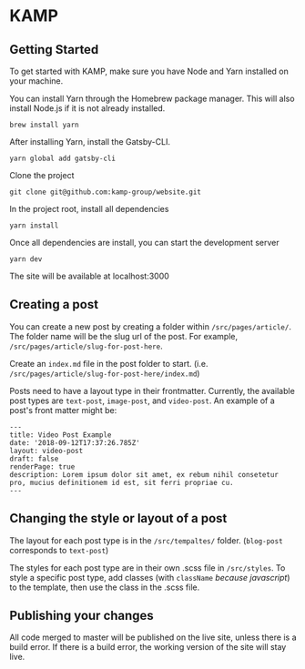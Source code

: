 # KAMP

## Getting Started

To get started with KAMP, make sure you have Node and Yarn installed on your machine.

You can install Yarn through the Homebrew package manager. This will also install Node.js if it is not already installed.

```
brew install yarn
```

After installing Yarn, install the Gatsby-CLI.

```
yarn global add gatsby-cli
```

Clone the project

```
git clone git@github.com:kamp-group/website.git
```

In the project root, install all dependencies

```
yarn install
```

Once all dependencies are install, you can start the development server

```
yarn dev
```

The site will be available at localhost:3000

## Creating a post

You can create a new post by creating a folder within `/src/pages/article/`. The folder name will be the slug url of the post. For example, `/src/pages/article/slug-for-post-here`.

Create an `index.md` file in the post folder to start. (i.e. `/src/pages/article/slug-for-post-here/index.md`)

Posts need to have a layout type in their frontmatter. Currently, the available post types are `text-post`, `image-post`, and `video-post`. An example of a post's front matter might be:

```
---
title: Video Post Example
date: '2018-09-12T17:37:26.785Z'
layout: video-post
draft: false
renderPage: true
description: Lorem ipsum dolor sit amet, ex rebum nihil consetetur pro, mucius definitionem id est, sit ferri propriae cu.
---
```

## Changing the style or layout of a post

The layout for each post type is in the `/src/tempaltes/` folder. (`blog-post` corresponds to `text-post`)

The styles for each post type are in their own .scss file in `/src/styles`. To style a specific post type, add classes (with `className` _because javascript_) to the template, then use the class in the .scss file.

## Publishing your changes

All code merged to master will be published on the live site, unless there is a build error. If there is a build error, the working version of the site will stay live.
